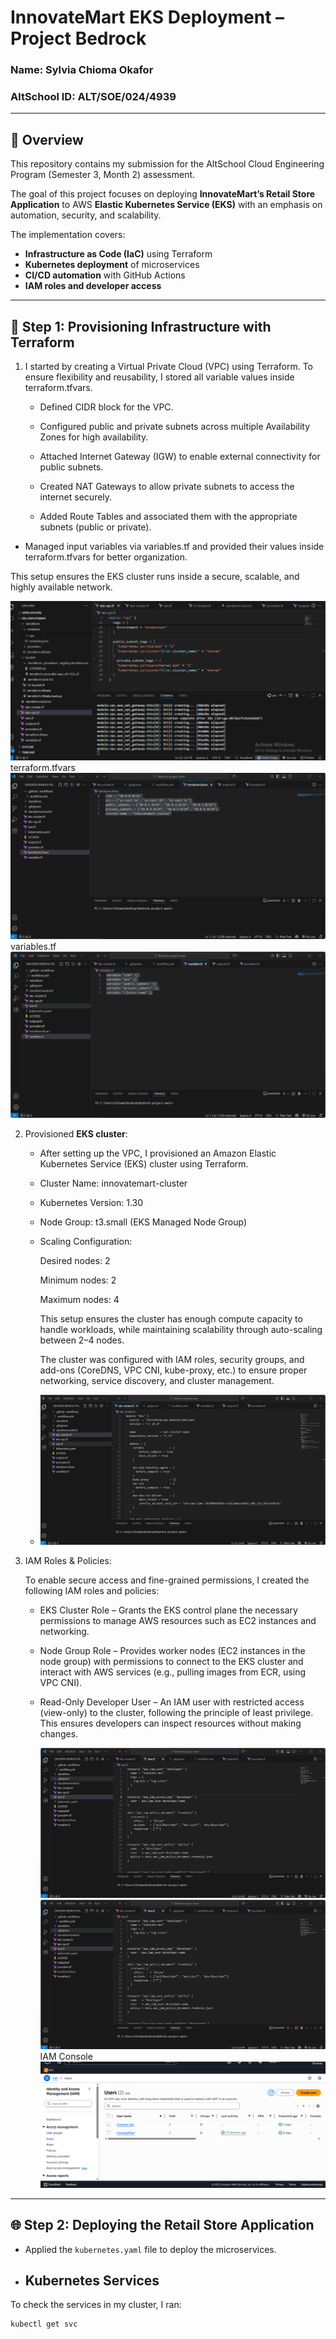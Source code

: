 # InnovateMart EKS Deployment – Project Bedrock

### Name: Sylvia Chioma Okafor

### AltSchool ID: ALT/SOE/024/4939

---
## 📌 Overview
This repository contains my submission for the AltSchool Cloud Engineering Program (Semester 3, Month 2) assessment.

The goal of this project focuses on deploying **InnovateMart’s Retail Store Application** to AWS **Elastic Kubernetes Service (EKS)** with an emphasis on automation, security, and scalability.

The implementation covers:  
- **Infrastructure as Code (IaC)** using Terraform  
- **Kubernetes deployment** of microservices  
- **CI/CD automation** with GitHub Actions  
- **IAM roles and developer access**

---

## 🚀 Step 1: Provisioning Infrastructure with Terraform

1. I started by creating a Virtual Private Cloud (VPC) using Terraform. To ensure flexibility and reusability, I stored all variable values inside terraform.tfvars.

   - Defined CIDR block for the VPC.

   - Configured public and private subnets across multiple Availability Zones for high availability.

   - Attached Internet Gateway (IGW) to enable external connectivity for public subnets.

   - Created NAT Gateways to allow private subnets to access the internet securely.

   - Added Route Tables and associated them with the appropriate subnets (public or private).

  - Managed input variables via variables.tf and provided their values inside terraform.tfvars for better organization.

   This setup ensures the EKS cluster runs inside a secure, scalable, and highly available network.

   ![Screenshot](screenshot/image0.png)
   terraform.tfvars
   ![Screenshot](screenshot/terraform.tfvars.png) 
   variables.tf
   ![Screenshot](screenshot/variables.tf.png)  

2. Provisioned **EKS cluster**:
   
   - After setting up the VPC, I provisioned an Amazon Elastic Kubernetes Service (EKS) cluster using Terraform.
   
   - Cluster Name: innovatemart-cluster
  
   - Kubernetes Version: 1.30
  
   - Node Group: t3.small (EKS Managed Node Group)
  
   - Scaling Configuration:

     Desired nodes: 2

     Minimum nodes: 2

     Maximum nodes: 4

     This setup ensures the cluster has enough compute capacity to handle workloads, while maintaining scalability through auto-scaling between 2–4 nodes.

     The cluster was configured with IAM roles, security groups, and add-ons (CoreDNS, VPC CNI, kube-proxy, etc.) to ensure proper networking, service discovery, and cluster management.
     
   - ![Screenshot](screenshot/eks-clusters.tf.png)
     
3. IAM Roles & Policies:  

   To enable secure access and fine-grained permissions, I created the following IAM roles and policies:
   
   - EKS Cluster Role – Grants the EKS control plane the necessary permissions to manage AWS resources such as EC2 instances and networking.

   - Node Group Role – Provides worker nodes (EC2 instances in the node group) with permissions to connect to the EKS cluster and interact with AWS services (e.g., pulling images from         ECR, using VPC CNI).

   - Read-Only Developer User – An IAM user with restricted access (view-only) to the cluster, following the principle of least privilege. This ensures developers can inspect resources        without making changes.
   
     ![Screenshot](screenshot/iam.tf1.png)  
     ![Screenshot](screenshot/iam.tf1.png)
     IAM Console
     ![Screenshot](screenshot/iam-console.png)

---

## 🌐 Step 2: Deploying the Retail Store Application
- Applied the `kubernetes.yaml` file to deploy the microservices.  

- ## Kubernetes Services

To check the services in my cluster, I ran:

```bash
kubectl get svc

